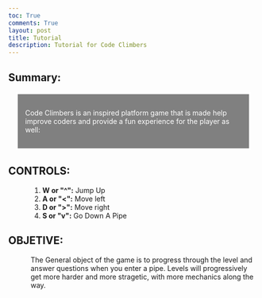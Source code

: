 ```yaml
---
toc: True
comments: True
layout: post
title: Tutorial
description: Tutorial for Code Climbers
---
```

<head>
<style>
    .titles {
        text-indent: 10px;
    }
    .summary {
        background-color: grey;
        color: white;
        border: 4px solid white;
        margin: 15px;
        padding: 15px;
    }
    .Tutorial {
        margin-left: 45px;
    }
</style>
</head>
<html>
<body>
    <div class = "title">
        <h2> Summary: </h2>
    </div>
    <div class = "summary">
        <p>Code Climbers is an inspired platform game that is made help improve coders and provide a fun experience for the player as well:</p>
    </div>
    <div class = "title">
        <h2> <b> CONTROLS: </b> </h2>
    </div>
    <div class = "Tutorial">
        <ol>
            <li><b>W or "^":</b> Jump Up</li>
            <li><b>A or "<":</b> Move left</li>
            <li><b>D or ">":</b> Move right</li>
            <li><b>S or "v":</b> Go Down A Pipe</li>
        </ol>
    </div>
    <div class = "title">
        <h2> <b>OBJETIVE:</b> </h2>
    </div>
    <div class = "Tutorial">
        <p> The General object of the game is to progress through the level and answer questions when you enter a pipe. Levels will progressively get more harder and more stragetic, with more mechanics along the way.</p>
    </div>

</body>